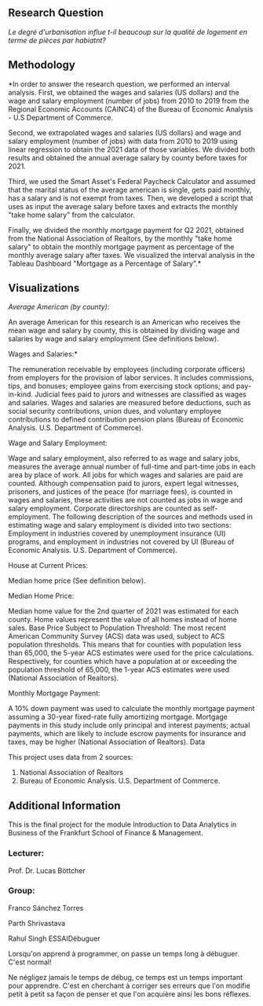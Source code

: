 ## Research Question

*Le degré d'urbanisation influe t-il beaucoup sur la qualité de logement en terme de pièces par habiatnt?*

## Methodology

*In order to answer the research question, we performed an interval analysis.
First, we obtained the wages and salaries (US dollars) and the wage and salary employment (number of jobs) from 2010 to 2019 from the Regional Economic Accounts (CAINC4) of the Bureau of Economic Analysis - U.S Department of Commerce.

Second, we extrapolated wages and salaries (US dollars) and wage and salary employment (number of jobs) with data from 2010 to 2019 using linear regression to obtain the 2021 data of those variables. We divided both results and obtained the annual average salary by county before taxes for 2021.

Third, we used the Smart Asset's Federal Paycheck Calculator and assumed that the marital status of the average american is single, gets paid monthly, has a salary and is not exempt from taxes. Then, we developed a script that uses as input the average salary before taxes and extracts the monthly "take home salary" from the calculator.

Finally, we divided the monthly mortgage payment for Q2 2021, obtained from the National Association of Realtors, by the monthly "take home salary" to obtain the monthly mortgage payment as percentage of the monthly average salary after taxes. We visualized the interval analysis in the Tableau Dashboard "Mortgage as a Percentage of Salary".*

## Visualizations

*Average American (by county):*

An average American for this research is an American who receives the mean wage and salary by county, this is obtained by dividing wage and salaries by wage and salary employment (See definitions below).

Wages and Salaries:*

The remuneration receivable by employees (including corporate officers) from employers for the provision of labor services. It includes commissions, tips, and bonuses; employee gains from exercising stock options; and pay-in-kind. Judicial fees paid to jurors and witnesses are classified as wages and salaries. Wages and salaries are measured before deductions, such as social security contributions, union dues, and voluntary employee contributions to defined contribution pension plans (Bureau of Economic Analysis. U.S. Department of Commerce).

Wage and Salary Employment:

Wage and salary employment, also referred to as wage and salary jobs, measures the average annual number of full-time and part-time jobs in each area by place of work. All jobs for which wages and salaries are paid are counted. Although compensation paid to jurors, expert legal witnesses, prisoners, and justices of the peace (for marriage fees), is counted in wages and salaries, these activities are not counted as jobs in wage and salary employment.
Corporate directorships are counted as self-employment. The following description of the sources and methods used in estimating wage and salary employment is divided into two sections: Employment in industries covered by unemployment insurance (UI) programs, and employment in industries not covered by UI (Bureau of Economic Analysis. U.S. Department of Commerce).

House at Current Prices:

Median home price (See definition below).

Median Home Price:

Median home value for the 2nd quarter of 2021 was estimated for each county. Home values represent the value of all homes instead of home sales. Base Price Subject to Population Threshold:
The most recent American Community Survey (ACS) data was used, subject to ACS population thresholds. This means that for counties with population less than 65,000, the 5-year ACS estimates were used for the price calculations. Respectively, for counties which have a population at or exceeding the population threshold of 65,000, the 1-year ACS estimates were used (National Association of Realtors).

Monthly Mortgage Payment:

A 10% down payment was used to calculate the monthly mortgage payment assuming a 30-year fixed-rate fully amortizing mortgage. Mortgage payments in this study include only principal and interest payments; actual payments, which are likely to include escrow payments for insurance and taxes, may be higher (National Association of Realtors).
Data

This project uses data from 2 sources:

1. National Association of Realtors
2. Bureau of Economic Analysis. U.S. Department of Commerce.
## Additional Information

This is the final project for the module Introduction to Data Analytics in Business of the Frankfurt School of Finance & Management.

### Lecturer:

Prof. Dr. Lucas Böttcher

### Group:

Franco Sánchez Torres

Parth Shrivastava

Rahul Singh ESSAIDébuguer



  
Lorsqu'on apprend à programmer, on passe un temps long à débuguer. C'est normal!

Ne négligez jamais le temps de débug, ce temps est un temps important pour apprendre. C'est en cherchant à corriger
ses erreurs que l'on modifie petit à petit sa façon de penser et que l'on acquière ainsi les bons réflexes.

